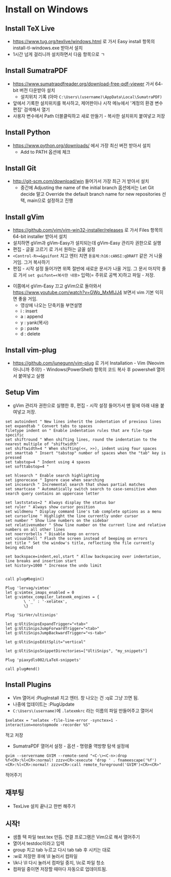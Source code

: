 Install on Windows
=========================

Install TeX Live
--------------------------
- https://www.tug.org/texlive/windows.html
로 가서 Easy install 항목의 install-tl-windows.exe 받아서 설치
- 1시간 넘게 걸리니까 설치하면서 다음 항목으로 ㄱ

Install SumatraPDF
----------------------------
- https://www.sumatrapdfreader.org/download-free-pdf-viewer 가서 64-bit 버전 다운받아 설치
    - 설치위치 기록 (아마 `C:\Users\(username)\AppData\Local\SumatraPDF)`
- 앞에서 기록한 설치위치를 복사하고, 제어판이나 시작 메뉴에서 '계정의 환경 변수 편집' 검색해서 열기
- 사용자 변수에서 Path 더블클릭하고 새로 만들기 - 복사한 설치위치 붙여넣고 저장

Install Python
---------------------
<!--
:version
-->
- https://www.python.org/downloads/
에서 가장 최신 버전 받아서 설치
    - Add to PATH 옵션에 체크

Install Git
---------------
- http://git-scm.com/download/win
들어가서 가장 최근 거 받아서 설치
    - 중간에 Adjusting the name of the initial branch 옵션에서는 Let Git decide 말고 Override the default branch name for new repositories 선택, main으로 설정하고 진행

Install gVim
---------------------------
- https://github.com/vim/vim-win32-installer/releases
로 가서 Files 항목의 64-bit installer 받아서 설치
- 설치하면 gVim과 gVim-Easy가 설치되는데 gVim-Easy 관리자 권한으로 실행
- 편집 - 글꼴 고르기 로 가서 원하는 글꼴 설정
- `<Control-R>=&guifont` 치고 엔터 치면 `돋움체:h16:cANSI:qDRAFT` 같은 거 나올 거임. 그거 복사하기
- 편집 - 시작 설정 들어가면 위쪽 절반에 새로운 문서가 나올 거임. 그 문서 마지막 줄로 가서 `set guifont=<복사한 내용>` 입력(= 주위로 공백 X)하고 파일 - 저장.
<!--
- `:set guifont?` 치고 엔터 치면 `guifont=Fixedsys:h20:cHANGEUL:qDRAFT` 같은 거 나올 거임. 그거 복사해서
-->
- 이쯤에서 gVim-Easy 끄고 gVim으로 돌아와서 https://www.youtube.com/watch?v=GWo_MxMlJJ4 보면서 vim 기본 익히면 좋을 거임.
    - 영상에 나오는 단축키들 부연설명
    - i : insert
    - a : append
    - y : yank(복사)
    - p : paste
    - d : delete

Install vim-plug
------------------------
- https://github.com/junegunn/vim-plug
로 가서 Installation - Vim (Neovim 아니니까 주의!) - Windows(PowerShell) 항목의 코드 복사 후 powershell 열어서 붙여넣고 실행

Setup Vim
------------------------
- gVim 관리자 권한으로 실행한 후, 편집 - 시작 설정 들어가서 맨 밑에 아래 내용 붙여넣고 저장.

<!--
https://www.shortcutfoo.com/blog/top-50-vim-configuration-options/
-->
```vim
set autoindent " New lines inherit the indentation of previous lines
set expandtab " Convert tabs to spaces
filetype indent on " Enable indentation rules that are file-type specific
set shiftround " When shifting lines, round the indentation to the nearest multiple of "shiftwidth"
set shiftwidth=4 " When shifting(<<, >>), indent using four spaces
set smarttab " Insert "tabstop" number of spaces when the "tab" key is pressed
set tabstop=4 " Indent using 4 spaces
set softtabstop=4 " 

set hlsearch " Enable search highlighting
set ignorecase " Ignore case when searching
set incsearch " Incremental search that shows partial matches
set smartcase " Automatically switch search to case-sensitive when search query contains an uppercase letter

set laststatus=2 " Always display the status bar
set ruler " Always show cursor position
set wildmenu " Display command line's tab complete options as a menu
set cursorline " Highlight the line currently under cursor
set number " Show line numbers on the sidebar
set relativenumber " Show line number on the current line and relative numbers on all other lines
set noerrorbells " Disable beep on errors
set visualbell " Flash the screen instead of beeping on errors
set title " Set the window's title, reflecting the file currently being edited

set backspace=indent,eol,start " Allow backspacing over indentation, line breaks and insertion start
set history=1000 " Increase the undo limit


call plug#begin()

Plug 'lervag/vimtex'
let g:vimtex_imaps_enabled = 0
let g:vimtex_compiler_latexmk_engines = {
        \ '_' : '-xelatex',
        \}

Plug 'SirVer/ultisnips'

let g:UltiSnipsExpandTrigger="<tab>"
let g:UltiSnipsJumpForwardTrigger="<tab>"
let g:UltiSnipsJumpBackwardTrigger="<s-tab>"

let g:UltiSnipsEditSplit="vertical"

let g:UltiSnipsSnippetDirectories=["UltiSnips", "my_snippets"]

Plug 'piaxydls002/LaTeX-snippets'

call plug#end()
```

Install Plugins
------------------
- Vim 열어서 :PlugInstall 치고 엔터. 창 나오는 건 :q로 그냥 끄면 됨.
- 나중에 업데이트는 :PlugUpdate
- `C:\Users\(username)`에 `.latexmkrc` 라는 이름의 파일 만들어주고 열어서
```
$xelatex = "xelatex -file-line-error -synctex=1 -interaction=nonstopmode -recorder %S"
```
적고 저장
- SumatraPDF 열어서 설정 - 옵션 - 명령줄 역방향 탐색 설정에
```
gvim --servername GVIM --remote-send "<C-\><C-n>:drop %f<CR>:%l<CR>:normal! zzzv<CR>:execute 'drop ' . fnameescape('%f')<CR>:%l<CR>:normal! zzzv<CR>:call remote_foreground('GVIM')<CR><CR>"
```
적어주기

재부팅
----------
- TexLive 설치 끝나고 한번 해주기

시작!
-------
- 샘플 텍 파일 test.tex 만듬. 연결 프로그램은 Vim으로 해서 열어주기
- 열어서 testdoc이라고 입력
- group 치고 tab 누르고 다시 tab tab 후 시키는 대로
- :w로 저장한 후에 \ll 눌러서 컴파일
- \lk나 \ll 다시 눌러서 컴파일 중지, \lc로 파일 청소
- 컴파일 중이면 저장할 때마다 자동으로 업데이트됨.
